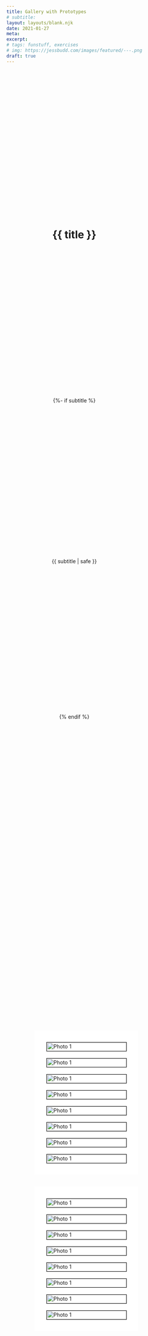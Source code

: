 ```yaml
---
title: Gallery with Prototypes
# subtitle:
layout: layouts/blank.njk
date: 2021-01-27
meta:
excerpt:
# tags: funstuff, exercises
# img: https://jessbudd.com/images/featured/---.png
draft: true
---
```


<h1>{{ title }}</h1>

{%- if subtitle %}<p class='subtitle'>{{ subtitle | safe }}</p>{% endif %}

<div class="galleries">
<div class="gallery gallery1">
    <img src="../../images/TNF-fanorak.png" alt="Photo 1" tabindex="0" title="This is the title of the image"
    data-description="This is the description of the image">
        <img src="../../images/270-camo-sunset.jpg" alt="Photo 1" tabindex="0" title="This is the title of the image"
    data-description="This is the description of the image">
    <img src="../../images/canada-goose.jpg" alt="Photo 1" tabindex="0" title="This is the title of the image"
    data-description="This is the description of the image">
    <img src="../../images/coral-yeti.jpg" alt="Photo 1" tabindex="0" title="This is the title of the image"
    data-description="This is the description of the image">
        <img src="../../images/270-camo-sunset.jpg" alt="Photo 1" tabindex="0" title="This is the title of the image"
    data-description="This is the description of the image">
    <img src="../../images/canada-goose.jpg" alt="Photo 1" tabindex="0" title="This is the title of the image"
    data-description="This is the description of the image">
    <img src="../../images/coral-yeti.jpg" alt="Photo 1" tabindex="0" title="This is the title of the image"
    data-description="This is the description of the image">
    <img src="../../images/TNF-fanorak.png" alt="Photo 1" tabindex="0" title="This is the title of the image"
    data-description="This is the description of the image">
</div>

<div class="gallery gallery2">
    <img src="../../images/270-camo-sunset.jpg" alt="Photo 1" tabindex="0" title="This is the title of the image"
    data-description="This is the description of the image">
    <img src="../../images/canada-goose.jpg" alt="Photo 1" tabindex="0" title="This is the title of the image"
    data-description="This is the description of the image">
    <img src="../../images/coral-yeti.jpg" alt="Photo 1" tabindex="0" title="This is the title of the image"
    data-description="This is the description of the image">
    <img src="../../images/TNF-fanorak.png" alt="Photo 1" tabindex="0" title="This is the title of the image"
    data-description="This is the description of the image">
        <img src="../../images/270-camo-sunset.jpg" alt="Photo 1" tabindex="0" title="This is the title of the image"
    data-description="This is the description of the image">
    <img src="../../images/canada-goose.jpg" alt="Photo 1" tabindex="0" title="This is the title of the image"
    data-description="This is the description of the image">
    <img src="../../images/coral-yeti.jpg" alt="Photo 1" tabindex="0" title="This is the title of the image"
    data-description="This is the description of the image">
    <img src="../../images/TNF-fanorak.png" alt="Photo 1" tabindex="0" title="This is the title of the image"
    data-description="This is the description of the image">
</div>

<div class="modal">
    <div class="modalInner">
    <button aria-label="Previous Photo" class="prev">←</button>
    <figure>
        <img src="../../images/TNF-fanorak.png">
        <figcaption>
        <h2>Test Title</h2>
        <p>Lorem ipsum dolor sit amet consectetur adipisicing elit. Dolor dignissimos obcaecati nisi placeat eaque
            voluptate, exercitationem eius? Non, iusto provident itaque, voluptate labore a alias officia, amet sunt
            pariatur praesentium tenetur voluptatibus dolores mollitia quasi aliquid assumenda possimus maiores
            exercitationem!</p>
        </figcaption>
    </figure>
    <button class="next" aria-label="Next Photo">→</button>
    </div>
</div>
</div>

<script>
function Gallery(gallery) {
    if (!gallery) {
        throw new Error('No Gallery found');
    }

    this.gallery = gallery;

    this.images = Array.from(gallery.querySelectorAll('img'));
    this.modal = document.querySelector('.modal');
    
    this.prevButton = this.modal.querySelector('.prev');
    this.nextButton = this.modal.querySelector('.next');

    // bind our methods to the instance when we need them
    this.showNextImage = this.showNextImage.bind(this);
    this.showPrevImage = this.showPrevImage.bind(this);
    this.handleKeyUp = this.handleKeyUp.bind(this);
    this.handleClickOutside = this.handleClickOutside.bind(this);

    this.images.forEach(image => image.addEventListener('click', (e) => this.showImage(e.currentTarget)));

    this.images.forEach(image => image.addEventListener('keyup', (e) => {
        if (e.key === 'Enter') {
            this.showImage(e.currentTarget);
        }
    }))
    this.modal.addEventListener('click', this.handleClickOutside);
}

Gallery.prototype.openModal = function() {
        // check if this.modal is already open
        if (this.modal.matches('.open')) {
            console.info('Modal already open');
            return;
        } 
        this.modal.classList.add('open');

        // event listeners to be bound when we open the this.modal
        window.addEventListener('keyup', this.handleKeyUp);
        this.nextButton.addEventListener('click', this.showNextImage);
        this.prevButton.addEventListener('click', this.showPrevImage);
    }

    Gallery.prototype.closeModal = function() {
        this.modal.classList.remove('open');
        // clean up eventListeners on close
        window.removeEventListener('keyup', this.handleKeyUp);
        this.nextButton.removeEventListener('click', this.showNextImage);
        this.prevButton.removeEventListener('click', this.showPrevImage);
    }

    Gallery.prototype.handleClickOutside = function(e) {
        if (e.target === e.currentTarget) {
            this.closeModal();
        }
    }

    Gallery.prototype.handleKeyUp = function(e) {
        if(e.key === 'Escape') return this.closeModal();
        if(e.key === 'ArrowRight') return this.showNextImage();
        if(e.key === 'ArrowLeft') return this.showPrevImage();
        if(e.key === 'Enter') return this.openModal();
    }

    Gallery.prototype.showImage = function(el) {
        if (!el) {
            console.info(('no image to show'));
        return;
        }
        this.openModal();
        this.modal.querySelector('img').src = el.src;
        this.modal.querySelector('h2').textContent = el.title;
        this.modal.querySelector('p').textContent = el.dataset.description;
        this.currentImage = el;
        // console.log(this.modal, this.currentImage);
    }

    Gallery.prototype.showNextImage = function() {
        this.showImage(this.currentImage.nextElementSibling || this.gallery.firstElementChild);
        
    }    
    Gallery.prototype.showPrevImage = function() {
       this.showImage(this.currentImage.previousElementSibling || this.gallery.lastElementChild);
        
    }

const gallery1 = new Gallery(document.querySelector('.gallery1'));
const gallery2 = new Gallery(document.querySelector('.gallery2'));

console.log(gallery1, gallery2);


</script>

<style>
body {
  min-height: 100vh;
  display: grid;
  align-items: start;
  justify-items: center;
}

.galleries {
  padding: 2rem;
  display: grid;
  grid-template-columns: 1fr;
  grid-gap: 2rem;
}
.gallery {
    display: grid;
    width: 100%;
    grid-template-columns: repeat(auto-fill, minmax(150px, 1fr));
    grid-gap: 20px;
    align-items: stretch;
    background: white;
    padding: 2rem;
    }

    .gallery img {
      width: 100%;
      object-fit: cover;
      border:1px solid black;
    }

    .modal {
      position: fixed;
      background: rgba(0, 0, 0, 0.5);
      z-index: 2;
      top: 0;
      right: 0;
      bottom: 0;
      left: 0;
      display: grid;
      align-items: center;
      justify-items: center;
      pointer-events: none;
      opacity: 0;
      transition: opacity 0.5s;
    }

    .modalInner {
      border-radius: 4px;
      background: white;
      box-shadow: 0 0 10px 10px rgba(0, 0, 0, 0.05);
      transform: translateY(-100vh);
      transition: all 0.5s;
      max-width: 1000px;
      height: calc(100vh - 100px);
      display: grid;
      grid-template-columns: 50px 1fr 50px;
      color: black;
      margin: 3rem;
    }

    .modal figure {
      height: 100%;
      display: grid;
      margin: 0;
      grid-template-rows: 1fr auto;
    }

    .modal img {
      height: 100%;
      width: 100%;
      object-fit: contain;
    }

    .modal.open {
      opacity: 1;
      pointer-events: all;
    }

    .modal figcaption {
      padding: 10px;
    }

    .modal h2 {
      color: black;
    }

    .modal.open .modalInner {
      transform: translateY(0);
    }
    button {
        text-decoration: none;
        background-color: #583ca0;
        color: #00ffd2;
        font-size: 1.2rem;
        padding: 12px 24px;
        border-radius: 4px;
        cursor: pointer;
    }
</style>
